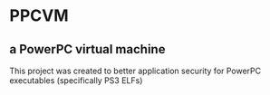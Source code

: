 # PPCVM
## a PowerPC virtual machine

This project was created to better application security for PowerPC executables (specifically PS3 ELFs)
